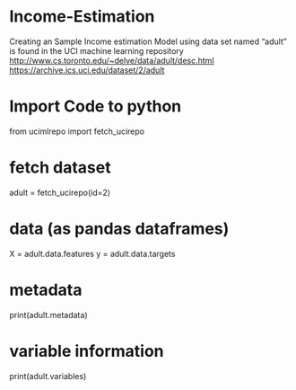 # Income-Estimation
Creating an Sample Income estimation Model using data set named “adult” is found in the UCI machine learning repository
http://www.cs.toronto.edu/~delve/data/adult/desc.html \
https://archive.ics.uci.edu/dataset/2/adult

# Import Code to python 
from ucimlrepo import fetch_ucirepo 
  
# fetch dataset 
adult = fetch_ucirepo(id=2) 
  
# data (as pandas dataframes) 
X = adult.data.features 
y = adult.data.targets 
  
# metadata 
print(adult.metadata) 
  
# variable information 
print(adult.variables) 

